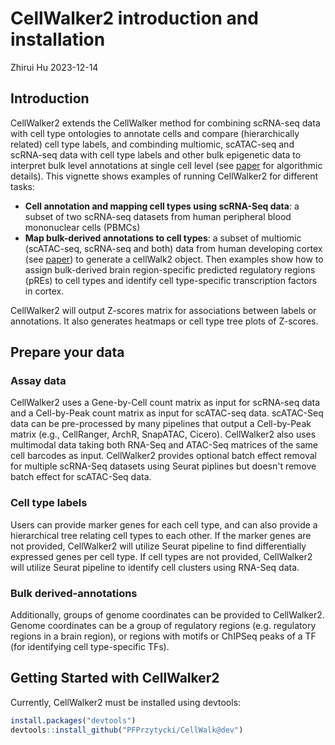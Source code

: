 CellWalker2 introduction and installation
================
Zhirui Hu
2023-12-14


## Introduction

CellWalker2 extends the CellWalker method for combining scRNA-seq data with cell type ontologies to annotate cells and compare (hierarchically related) cell type labels, and combinding multiomic, scATAC-seq and scRNA-seq data with cell type labels and other bulk epigenetic data to interpret bulk level annotations at single cell level (see [paper](https://doi.org/10.1186/s13059-021-02279-1) for algorithmic details). This vignette shows examples of running CellWalker2 for different tasks: 
- **Cell annotation and mapping cell types using scRNA-Seq data**: a subset of two scRNA-seq datasets from human peripheral blood mononuclear cells (PBMCs)
- **Map bulk-derived annotations to cell types**: a subset of multiomic (scATAC-seq,  scRNA-seq and both) data from human developing cortex (see [paper](https://doi.org/10.1016/j.cell.2021.07.039)) to generate a cellWalk2 object. Then examples show how to assign bulk-derived brain region-specific predicted regulatory regions (pREs) to cell types and identify cell type-specific transcription factors in cortex.

CellWalker2 will output Z-scores matrix for associations between labels or annotations. It also generates heatmaps or cell type tree plots of Z-scores.  

## Prepare your data

### Assay data 

CellWalker2 uses a Gene-by-Cell count matrix as input for scRNA-seq data and a Cell-by-Peak count matrix as input for scATAC-seq data. scATAC-Seq data can be pre-processed by many pipelines that output a Cell-by-Peak matrix (e.g., CellRanger, ArchR, SnapATAC, Cicero). CellWalker2 also uses multimodal data taking both RNA-Seq and ATAC-Seq matrices of the same cell barcodes as input. CellWalker2 provides optional batch effect removal for multiple scRNA-Seq datasets using Seurat piplines but doesn't remove batch effect for scATAC-Seq data.  

### Cell type labels
Users can provide  marker genes for each cell type, and can also provide a hierarchical tree relating cell types to each other. If the marker genes are not provided, CellWalker2 will utilize Seurat pipeline to find differentially expressed genes per cell type. If cell types are not provided, CellWalker2 will utilize Seurat pipeline to identify cell clusters using RNA-Seq data.  

### Bulk derived-annotations
Additionally, groups of genome coordinates can be provided to CellWalker2. Genome coordinates can be a group of regulatory regions (e.g. regulatory regions in a brain region), or regions with motifs or ChIPSeq peaks of a TF (for identifying cell type-specific TFs).

## Getting Started with CellWalker2

Currently, CellWalker2 must be installed using devtools:


```r
install.packages("devtools")
devtools::install_github("PFPrzytycki/CellWalk@dev")
```

